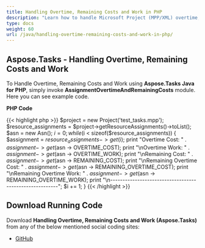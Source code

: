 ```yaml
---
title: Handling Overtime, Remaining Costs and Work in PHP
description: "Learn how to handle Microsoft Project (MPP/XML) overtime, remaining and work values using Aspose.Tasks Java for PHP."
type: docs
weight: 60
url: /java/handling-overtime-remaining-costs-and-work-in-php/
---
```


## **Aspose.Tasks - Handling Overtime, Remaining Costs and Work**
To Handle Overtime, Remaining Costs and Work using **Aspose.Tasks Java for PHP**, simply invoke **AssignmentOvertimeAndRemainingCosts** module. Here you can see example code.

**PHP Code**

{{< highlight php >}}
$project = new Project('test_tasks.mpp');
$resource_assignments = $project->getResourceAssignments()->toList();
$asn = new Asn();
$i = 0;
while ($i < sizeof($resource_assignments))
{
    $assignment = $resource_assignments -> get($i);
    print "Overtime Cost: " . $assignment -> get($asn -> OVERTIME_COST);
    print "\nOvertime Work: " . $assignment -> get($asn -> OVERTIME_WORK);
    print "\nRemaining Cost: " . $assignment -> get($asn -> REMAINING_COST);
    print "\nRemaining Overtime Cost: " . $assignment -> get($asn -> REMAINING_OVERTIME_COST);
    print "\nRemaining Overtime Work: " . $assignment -> get($asn -> REMAINING_OVERTIME_WORK);
    print "\n--------------------------------------------------------";
    $i += 1;
}
{{< /highlight >}}

## **Download Running Code**
Download **Handling Overtime, Remaining Costs and Work (Aspose.Tasks)** from any of the below mentioned social coding sites:

- [GitHub](https://github.com/aspose-tasks/Aspose.Tasks-for-Java/blob/master/Plugins/Aspose_Tasks_Java_for_PHP/src/aspose/tasks/WorkingWithResourceAssignments/AssignmentOvertimeAndRemainingCosts.php)

